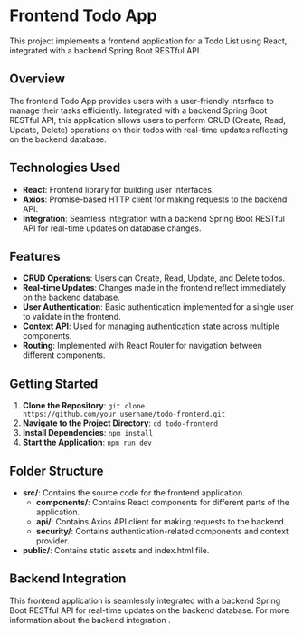# Frontend Todo App

This project implements a frontend application for a Todo List using React, integrated with a backend Spring Boot RESTful API.

## Overview

The frontend Todo App provides users with a user-friendly interface to manage their tasks efficiently. Integrated with a backend Spring Boot RESTful API, this application allows users to perform CRUD (Create, Read, Update, Delete) operations on their todos with real-time updates reflecting on the backend database.

## Technologies Used

- **React**: Frontend library for building user interfaces.
- **Axios**: Promise-based HTTP client for making requests to the backend API.
- **Integration**: Seamless integration with a backend Spring Boot RESTful API for real-time updates on database changes.

## Features

- **CRUD Operations**: Users can Create, Read, Update, and Delete todos.
- **Real-time Updates**: Changes made in the frontend reflect immediately on the backend database.
- **User Authentication**: Basic authentication implemented for a single user to validate in the frontend.
- **Context API**: Used for managing authentication state across multiple components.
- **Routing**: Implemented with React Router for navigation between different components.

## Getting Started

1. **Clone the Repository**: `git clone https://github.com/your_username/todo-frontend.git`
2. **Navigate to the Project Directory**: `cd todo-frontend`
3. **Install Dependencies**: `npm install`
4. **Start the Application**: `npm run dev`


## Folder Structure

- **src/**: Contains the source code for the frontend application.
  - **components/**: Contains React components for different parts of the application.
  - **api/**: Contains Axios API client for making requests to the backend.
  - **security/**: Contains authentication-related components and context provider.
- **public/**: Contains static assets and index.html file.





## Backend Integration

This frontend application is seamlessly integrated with a backend Spring Boot RESTful API for real-time updates on the backend database. For more information about the backend integration .
